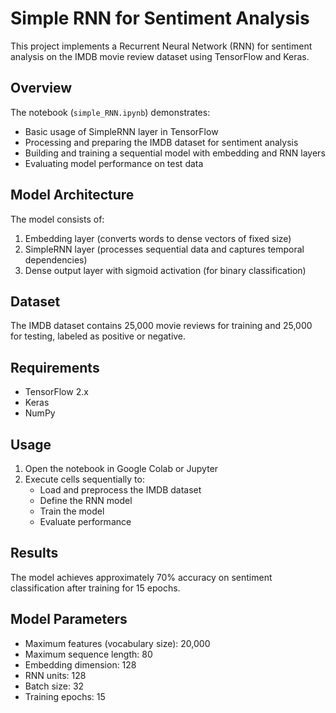 # Simple RNN for Sentiment Analysis

This project implements a Recurrent Neural Network (RNN) for sentiment analysis on the IMDB movie review dataset using TensorFlow and Keras.

## Overview

The notebook (`simple_RNN.ipynb`) demonstrates:
- Basic usage of SimpleRNN layer in TensorFlow
- Processing and preparing the IMDB dataset for sentiment analysis
- Building and training a sequential model with embedding and RNN layers
- Evaluating model performance on test data

## Model Architecture

The model consists of:
1. Embedding layer (converts words to dense vectors of fixed size)
2. SimpleRNN layer (processes sequential data and captures temporal dependencies)
3. Dense output layer with sigmoid activation (for binary classification)

## Dataset

The IMDB dataset contains 25,000 movie reviews for training and 25,000 for testing, labeled as positive or negative.

## Requirements

- TensorFlow 2.x
- Keras
- NumPy

## Usage

1. Open the notebook in Google Colab or Jupyter
2. Execute cells sequentially to:
   - Load and preprocess the IMDB dataset
   - Define the RNN model
   - Train the model
   - Evaluate performance

## Results

The model achieves approximately 70% accuracy on sentiment classification after training for 15 epochs.

## Model Parameters

- Maximum features (vocabulary size): 20,000
- Maximum sequence length: 80
- Embedding dimension: 128
- RNN units: 128
- Batch size: 32
- Training epochs: 15
